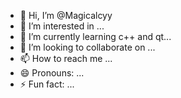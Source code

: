 - 👋 Hi, I’m @Magicalcyy
- 👀 I’m interested in ...
- 🌱 I’m currently learning c++ and qt...
- 💞️ I’m looking to collaborate on ...
- 📫 How to reach me ...
- 😄 Pronouns: ...
- ⚡ Fun fact: ...

<!---
Magicalcyy/Magicalcyy is a ✨ special ✨ repository because its `README.md` (this file) appears on your GitHub profile.
You can click the Preview link to take a look at your changes.
--->
